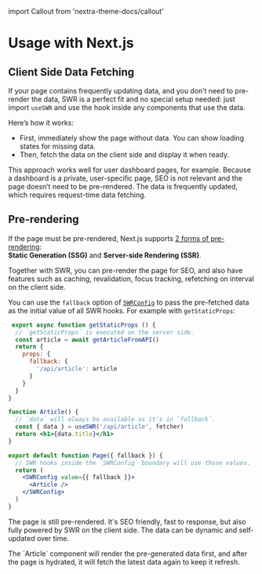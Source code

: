 import Callout from 'nextra-theme-docs/callout'

# Usage with Next.js

## Client Side Data Fetching

If your page contains frequently updating data, and you don’t need to pre-render the data, SWR is a perfect fit and no special setup needed: just import `useSWR` and use the hook inside any components that use the data.

Here’s how it works:

- First, immediately show the page without data. You can show loading states for missing data.
- Then, fetch the data on the client side and display it when ready.

This approach works well for user dashboard pages, for example. Because a dashboard is a private, user-specific page, SEO is not relevant and the page doesn’t need to be pre-rendered. The data is frequently updated, which requires request-time data fetching.

## Pre-rendering

If the page must be pre-rendered, Next.js supports [2 forms of pre-rendering](https://nextjs.org/docs/basic-features/data-fetching):  
**Static Generation (SSG)** and **Server-side Rendering (SSR)**.

Together with SWR, you can pre-render the page for SEO, and also have features such as caching, revalidation, focus tracking, refetching on interval on the client side.

You can use the `fallback` option of [`SWRConfig`](/docs/global-configuration) to pass the pre-fetched data as the initial value of all SWR hooks. 
For example with `getStaticProps`:

```jsx
 export async function getStaticProps () {
  // `getStaticProps` is executed on the server side.
  const article = await getArticleFromAPI()
  return {
    props: {
      fallback: {
        '/api/article': article
      }
    }
  }
}

function Article() {
  // `data` will always be available as it's in `fallback`.
  const { data } = useSWR('/api/article', fetcher)
  return <h1>{data.title}</h1>
}

export default function Page({ fallback }) {
  // SWR hooks inside the `SWRConfig` boundary will use those values.
  return (
    <SWRConfig value={{ fallback }}>
      <Article />
    </SWRConfig>
  )
}
```

The page is still pre-rendered. It's SEO friendly, fast to response, but also fully powered by SWR on the client side. The data can be dynamic and self-updated over time.

<Callout emoji="💡">
  The `Article` component will render the pre-generated data first, and after the page is hydrated, it will fetch the latest data again to keep it refresh.
</Callout>
